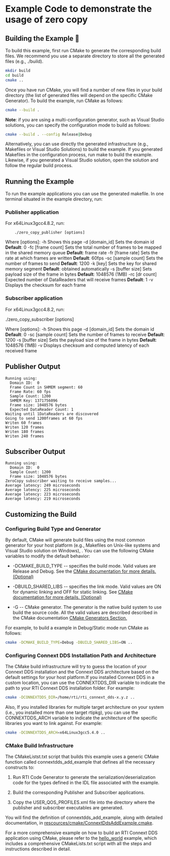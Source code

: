 # Example Code to demonstrate the usage of zero copy

## Building the Example :wrench:

To build this example, first run CMake to generate the corresponding build
files. We recommend you use a separate directory to store all the generated
files (e.g., ./build).
```sh
mkdir build
cd build
cmake ..
```

Once you have run CMake, you will find a number of new files in your build
directory (the list of generated files will depend on the specific CMake
Generator). To build the example, run CMake as follows:
```sh
cmake --build .
```

**Note**: if you are using a multi-configuration generator, such as Visual
Studio solutions, you can specify the configuration mode to build as follows:
```sh
cmake --build . --config Release|Debug
```

Alternatively, you can use directly the generated infrastructure (e.g.,
Makefiles or Visual Studio Solutions) to build the example. If you generated
Makefiles in the configuration process, run make to build the example.
Likewise, if you generated a Visual Studio solution, open the solution and
follow the regular build process.

## Running the Example

To run the example applications you can use the generated makefile. In one
terminal situated in the example directory, run:

### Publisher application

For x64Linux3gcc4.8.2, run:
```
	./zero_copy_publisher [options]
```

Where [options]:
	-h                  Shows this page
	-d  [domain_id]     Sets the domain id **Default**: 0
	-fc [frame count]   Sets the total number of frames to be mapped in the shared memory queue **Default**: frame rate
	-fr [frame rate]    Sets the rate at which frames are written **Default**: 60fps
	-sc [sample count]  Sets the number of frames to send **Default**: 1200
	-k  [key]	           Sets the key for shared memory segment **Default**: obtained automatically
	-s  [buffer size]   Sets payload size of the frame in bytes **Default**: 1048576 (1MB)
	-rc [dr count]      Expected number of DataReaders that will receive frames **Default**: 1
	-v                  Displays the checksum for each frame

### Subscriber application

For x64Linux3gcc4.8.2, run:

   ./zero_copy_subscriber [options]

Where [options]:
    -h                  Shows this page
    -d  [domain_id]     Sets the domain id **Default**: 0
    -sc [sample count]  Sets the number of frames to receive **Default**: 1200
    -s  [buffer size]   Sets the payload size of the frame in bytes **Default**: 1048576 (1MB)
    -v                  Displays checksum and computed latency of each received frame

## Publisher Output

```
Running using:
  Domain ID:  0
  Frame Count in SHMEM segment: 60
  Frame Rate: 60 fps
  Sample Count: 1200
  SHMEM Key: 1371756096
  Frame size: 1048576 bytes
  Expected DataReader Count: 1
Waiting until 1DataReaders are discovered
Going to send 1200frames at 60 fps
Writen 60 frames
Writen 120 frames
Writen 180 frames
Writen 240 frames
```

## Subscriber Output

```
Running using:
  Domain ID:  0
  Sample Count: 1200
  Frame size: 1048576 bytes
ZeroCopy subscriber waiting to receive samples...
Average latency: 249 microseconds
Average latency: 225 microseconds
Average latency: 223 microseconds
Average latency: 219 microseconds
```

## Customizing the Build

### Configuring Build Type and Generator

By default, CMake will generate build files using the most common generator for
your host platform (e.g., Makefiles on Unix-like systems and Visual Studio
solution on Windows), \. You can use the following CMake variables to modify
the default behavior:

* -DCMAKE_BUILD_TYPE -- specifies the build mode. Valid values are Release and
  Debug. See the [CMake documentation for more details.
  (Optional)](https://cmake.org/cmake/help/latest/variable/CMAKE_BUILD_TYPE.html)

* -DBUILD_SHARED_LIBS -- specifies the link mode. Valid values are ON for
  dynamic linking and OFF for static linking. See [CMake documentation for more
  details.
  (Optional)](https://cmake.org/cmake/help/latest/variable/BUILD_SHARED_LIBS.html)

* -G -- CMake generator. The generator is the native build system to use build
  the source code. All the valid values are described described in the CMake
  documentation [CMake Generators
  Section.](https://cmake.org/cmake/help/v3.13/manual/cmake-generators.7.html)

For example, to build a example in Debug/Static mode run CMake as follows:
```sh
cmake -DCMAKE_BUILD_TYPE=Debug -DBUILD_SHARED_LIBS=ON ..
```

### Configuring Connext DDS Installation Path and Architecture

The CMake build infrastructure will try to guess the location of your Connext
DDS installation and the Connext DDS architecture based on the default settings
for your host platform.If you installed Connext DDS in a custom location, you
can use the CONNEXTDDS_DIR variable to indicate the path to your RTI Connext
DDS installation folder. For example:
```sh
cmake -DCONNEXTDDS_DIR=/home/rti/rti_connext_dds-x.y.z ..
```

Also, If you installed libraries for multiple target architecture on your
system (i.e., you installed more than one target rtipkg), you can use the
CONNEXTDDS_ARCH variable to indicate the architecture of the specific libraries
you want to link against. For example:
```sh
cmake -DCONNEXTDDS_ARCH=x64Linux3gcc5.4.0 ..
```

### CMake Build Infrastructure

The CMakeListst.txt script that builds this example uses a generic CMake
function called connextdds_add_example that defines all the necessary
constructs to:

1. Run RTI Code Generator to generate the serialization/deserialization code
   for the types defined in the IDL file associated with the example.

2. Build the corresponding Publisher and Subscriber applications.

3. Copy the USER_QOS_PROFILES.xml file into the directory where the publisher
   and subscriber executables are generated.

You will find the definition of connextdds_add_example, along with detailed
documentation, in
[rescources/cmake/ConnextDdsAddExample.cmake](../../../../rescources/cmake/ConnextDdsAddExample.cmake).

For a more comprehensive example on how to build an RTI Connext DDS application
using CMake, please refer to the
[hello_world](../../../connext_dds/build_systems/cmake/) example, which
includes a comprehensive CMakeLists.txt script with all the steps and
instructions described in detail.
